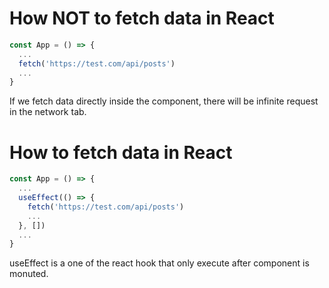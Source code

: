 # How NOT to fetch data in React

```js
const App = () => {
  ...
  fetch('https://test.com/api/posts')
  ...
}
```

If we fetch data directly inside the component, there will be infinite request in the network tab.

# How to fetch data in React

```js
const App = () => {
  ...
  useEffect(() => {
    fetch('https://test.com/api/posts')
    ...
  }, [])
  ...
}
```

useEffect is a one of the react hook that only execute after component is monuted.
